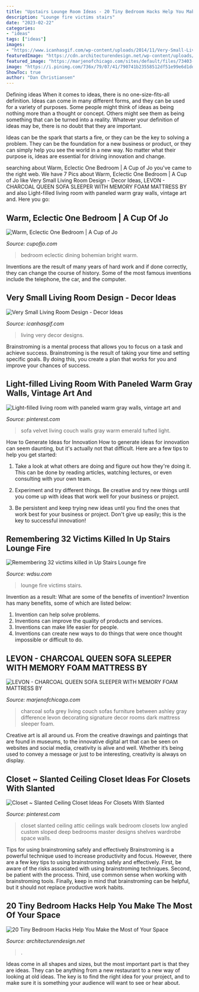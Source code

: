```yaml
---
title: "Upstairs Lounge Room Ideas - 20 Tiny Bedroom Hacks Help You Make The Most Of Your Space"
description: "Lounge fire victims stairs"
date: "2023-02-22"
categories:
- "ideas"
tags: ["ideas"]
images:
- "https://www.icanhasgif.com/wp-content/uploads/2014/11/Very-Small-Living-Room-Design.jpg"
featuredImage: "https://cdn.architecturendesign.net/wp-content/uploads/2014/09/brilliant-ideas-for-tiny-bedroom-2.jpg"
featured_image: "https://marjenofchicago.com/sites/default/files/73403-38-35-t501-sd_2.jpg"
image: "https://i.pinimg.com/736x/79/07/41/790741b23558512df51e99e6d1ddfd84.jpg"
ShowToc: true
author: "Dan Christiansen"
---
```



Defining ideas
When it comes to ideas, there is no one-size-fits-all definition. Ideas can come in many different forms, and they can be used for a variety of purposes.
Some people might think of ideas as being nothing more than a thought or concept. Others might see them as being something that can be turned into a reality. Whatever your definition of ideas may be, there is no doubt that they are important.

Ideas can be the spark that starts a fire, or they can be the key to solving a problem. They can be the foundation for a new business or product, or they can simply help you see the world in a new way. No matter what their purpose is, ideas are essential for driving innovation and change.

	

		
searching about Warm, Eclectic One Bedroom | A Cup of Jo you've came to the right web. We have 7 Pics about Warm, Eclectic One Bedroom | A Cup of Jo like Very Small Living Room Design - Decor Ideas, LEVON - CHARCOAL QUEEN SOFA SLEEPER WITH MEMORY FOAM MATTRESS BY and also Light-filled living room with paneled warm gray walls, vintage art and. Here you go:
		
    
## Warm, Eclectic One Bedroom | A Cup Of Jo

<img loading=lazy src="http://cupofjo.com/wp-content/uploads/2016/01/park-slope-house-tour.jpg" onerror="this.onerror=null;this.src='https://tse3.mm.bing.net/th?id=OIP.ZKSGG6y454wWJPKQ5ziqmwHaKt&amp;pid=15.1';" alt="Warm, Eclectic One Bedroom | A Cup of Jo">

_Source: cupofjo.com_

>bedroom eclectic dining bohemian bright warm. 

	

Inventions are the result of many years of hard work and if done correctly, they can change the course of history. Some of the most famous inventions include the telephone, the car, and the computer.

    
## Very Small Living Room Design - Decor Ideas

<img loading=lazy src="https://www.icanhasgif.com/wp-content/uploads/2014/11/Very-Small-Living-Room-Design.jpg" onerror="this.onerror=null;this.src='https://tse2.mm.bing.net/th?id=OIP.evV6CaRUxoMenNX05lGQGgHaLH&amp;pid=15.1';" alt="Very Small Living Room Design - Decor Ideas">

_Source: icanhasgif.com_

>living very decor designs. 

	

Brainstroming is a mental process that allows you to focus on a task and achieve success. Brainstroming is the result of taking your time and setting specific goals. By doing this, you create a plan that works for you and improve your chances of success.

    
## Light-filled Living Room With Paneled Warm Gray Walls, Vintage Art And

<img loading=lazy src="https://i.pinimg.com/736x/a5/82/9e/a5829ef3f555f7b48270e7174554d1d1--green-velvet-sofa-green-couches.jpg" onerror="this.onerror=null;this.src='https://tse3.mm.bing.net/th?id=OIP.nMh7YUecV0WTQG8Q1D5BEwHaJ3&amp;pid=15.1';" alt="Light-filled living room with paneled warm gray walls, vintage art and">

_Source: pinterest.com_

>sofa velvet living couch walls gray warm emerald tufted light. 

	

How to Generate Ideas for Innovation
How to generate ideas for innovation can seem daunting, but it's actually not that difficult. Here are a few tips to help you get started:
1. Take a look at what others are doing and figure out how they're doing it. This can be done by reading articles, watching lectures, or even consulting with your own team.

2. Experiment and try different things. Be creative and try new things until you come up with ideas that work well for your business or project.

3. Be persistent and keep trying new ideas until you find the ones that work best for your business or project. Don't give up easily; this is the key to successful innovation!

    
## Remembering 32 Victims Killed In Up Stairs Lounge Fire

<img loading=lazy src="https://kubrick.htvapps.com/vidthumb/e262b26d-a7d5-42d9-9da1-cda7a6a74120/e262b26d-a7d5-42d9-9da1-cda7a6a74120_image.jpg?crop=1xw:1.0xh;center,top&amp;resize=1200:*" onerror="this.onerror=null;this.src='https://tse4.mm.bing.net/th?id=OIP.mom8d_6yD4zHisWKGxJk8gHaEK&amp;pid=15.1';" alt="Remembering 32 victims killed in Up Stairs Lounge fire">

_Source: wdsu.com_

>lounge fire victims stairs. 

	

Invention as a result: What are some of the benefits of invention?
Invention has many benefits, some of which are listed below: 
1. Invention can help solve problems. 
2. Inventions can improve the quality of products and services. 
3. Inventions can make life easier for people. 
4. Inventions can create new ways to do things that were once thought impossible or difficult to do.

    
## LEVON - CHARCOAL QUEEN SOFA SLEEPER WITH MEMORY FOAM MATTRESS BY

<img loading=lazy src="https://marjenofchicago.com/sites/default/files/73403-38-35-t501-sd_2.jpg" onerror="this.onerror=null;this.src='https://tse1.mm.bing.net/th?id=OIP.xrrBQnKYMmXx_ugzkZF9MAHaE8&amp;pid=15.1';" alt="LEVON - CHARCOAL QUEEN SOFA SLEEPER WITH MEMORY FOAM MATTRESS BY">

_Source: marjenofchicago.com_

>charcoal sofa grey living couch sofas furniture between ashley gray difference levon decorating signature decor rooms dark mattress sleeper foam. 

	

Creative art is all around us. From the creative drawings and paintings that are found in museums, to the innovative digital art that can be seen on websites and social media, creativity is alive and well. Whether it’s being used to convey a message or just to be interesting, creativity is always on display.

    
## Closet ~ Slanted Ceiling Closet Ideas For Closets With Slanted

<img loading=lazy src="https://i.pinimg.com/736x/79/07/41/790741b23558512df51e99e6d1ddfd84.jpg" onerror="this.onerror=null;this.src='https://tse3.mm.bing.net/th?id=OIP.JNmYHXcdFuWSaUSYuSBLXgHaNK&amp;pid=15.1';" alt="Closet ~ Slanted Ceiling Closet Ideas For Closets With Slanted">

_Source: pinterest.com_

>closet slanted ceiling attic ceilings walk bedroom closets low angled custom sloped deep bedrooms master designs shelves wardrobe space walls. 

	

Tips for using brainstroming safely and effectively
Brainstroming is a powerful technique used to increase productivity and focus. However, there are a few key tips to using brainstroming safely and effectively. First, be aware of the risks associated with using brainstroming techniques. Second, be patient with the process. Third, use common sense when working with brainstroming tools. Finally, keep in mind that brainstroming can be helpful, but it should not replace productive work habits.

    
## 20 Tiny Bedroom Hacks Help You Make The Most Of Your Space

<img loading=lazy src="https://cdn.architecturendesign.net/wp-content/uploads/2014/09/brilliant-ideas-for-tiny-bedroom-2.jpg" onerror="this.onerror=null;this.src='https://tse1.mm.bing.net/th?id=OIP.Tt3yy7CEllUhv1GXsDmaTgHaJ4&amp;pid=15.1';" alt="20 Tiny Bedroom Hacks Help You Make the Most of Your Space">

_Source: architecturendesign.net_

>. 

	

Ideas come in all shapes and sizes, but the most important part is that they are ideas. They can be anything from a new restaurant to a new way of looking at old ideas. The key is to find the right idea for your project, and to make sure it is something your audience will want to see or hear about.

